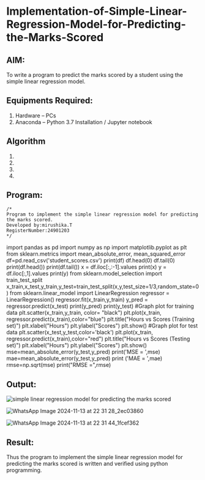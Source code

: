 # Implementation-of-Simple-Linear-Regression-Model-for-Predicting-the-Marks-Scored

## AIM:
To write a program to predict the marks scored by a student using the simple linear regression model.

## Equipments Required:
1. Hardware – PCs
2. Anaconda – Python 3.7 Installation / Jupyter notebook

## Algorithm
1. 
2. 
3. 
4. 

## Program:
```
/*
Program to implement the simple linear regression model for predicting the marks scored.
Developed by:mirushika.T
RegisterNumber:24901203
*/
```
import pandas as pd
import numpy as np
import matplotlib.pyplot as plt
from sklearn.metrics import mean_absolute_error, mean_squared_error
df=pd.read_csv('student_scores.csv')
print(df)
df.head(0)
df.tail(0)
print(df.head())
print(df.tail())
x = df.iloc[:,:-1].values
print(x)
y = df.iloc[:,1].values
print(y)
from sklearn.model_selection import train_test_split
x_train,x_test,y_train,y_test=train_test_split(x,y,test_size=1/3,random_state=0)
from sklearn.linear_model import LinearRegression
regressor = LinearRegression()
regressor.fit(x_train,y_train)
y_pred = regressor.predict(x_test)
print(y_pred)
print(y_test)
#Graph plot for training data
plt.scatter(x_train,y_train, color= "black")
plt.plot(x_train, regressor.predict(x_train),color="blue")
plt.title("Hours vs Scores (Training set)")
plt.xlabel("Hours")
plt.ylabel("Scores")
plt.show()
#Graph plot for test data
plt.scatter(x_test,y_test,color='black')
plt.plot(x_train, regressor.predict(x_train),color="red")
plt.title("Hours vs Scores (Testing set)")
plt.xlabel("Hours")
plt.ylabel("Scores")
plt.show()
mse=mean_absolute_error(y_test,y_pred)
print('MSE = ',mse)
mae=mean_absolute_error(y_test,y_pred)
print ('MAE = ',mae)
rmse=np.sqrt(mse)
print("RMSE =",rmse)

## Output:
![simple linear regression model for predicting the marks scored](sam.png)




![WhatsApp Image 2024-11-13 at 22 31 28_2ec03860](https://github.com/user-attachments/assets/95c10674-d65a-44d3-8696-278b7e62ab25)



![WhatsApp Image 2024-11-13 at 22 31 44_1fcef362](https://github.com/user-attachments/assets/a6dbead5-f3f7-4368-a4db-db9038e18c4b)




## Result:
Thus the program to implement the simple linear regression model for predicting the marks scored is written and verified using python programming.
